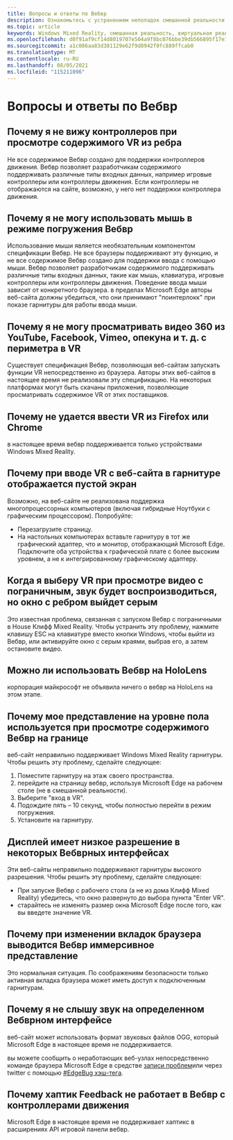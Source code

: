 ```yaml
---
title: Вопросы и ответы по Вебвр
description: Ознакомьтесь с устранением неполадок смешанной реальности для веб-приложений, которые выходят за рамки стандартной документации по поддержке пользователей.
ms.topic: article
keywords: Windows Mixed Reality, смешанная реальность, виртуальная реальность, VR, MR, устранение неполадок, ошибки, справка, поддержка, вебвр
ms.openlocfilehash: d0f91af9cf14d8019707e504a9f8bc076bbe39db566895f17e1e56d6b906336d
ms.sourcegitcommit: a1c086aa83d381129e62f9d8942f0fc889ffcab0
ms.translationtype: MT
ms.contentlocale: ru-RU
ms.lasthandoff: 08/05/2021
ms.locfileid: "115211096"
---
```

# <a name="webvr-faqs"></a>Вопросы и ответы по Вебвр

## <a name="why-cant-i-see-my-controllers-when-viewing-vr-content-from-edge"></a>Почему я не вижу контроллеров при просмотре содержимого VR из ребра

Не все содержимое Вебвр создано для поддержки контроллеров движения. Вебвр позволяет разработчикам содержимого поддерживать различные типы входных данных, например игровые контроллеры или контроллеры движения. Если контроллеры не отображаются на сайте, возможно, у него нет поддержки контроллера движения.

## <a name="why-cant-i-use-the-mouse-in-an-immersive-webvr-view"></a>Почему я не могу использовать мышь в режиме погружения Вебвр

Использование мыши является необязательным компонентом спецификации Вебвр. Не все браузеры поддерживают эту функцию, и не все содержимое Вебвр создано для поддержки ввода с помощью мыши. Вебвр позволяет разработчикам содержимого поддерживать различные типы входных данных, такие как мышь, клавиатура, игровые контроллеры или контроллеры движения. Поведение ввода мыши зависит от конкретного браузера. в пределах Microsoft Edge авторы веб-сайта должны убедиться, что они принимают "поинтерлокк" при показе гарнитуры для работы ввода мыши.

## <a name="why-cant-i-view-360-degree-videos-from-youtubefacebookvimeothe-guardian-etc-from-edge-in-vr"></a>Почему я не могу просматривать видео 360 из YouTube, Facebook, Vimeo, опекуна и т. д. с периметра в VR

Существует спецификация Вебвр, позволяющая веб-сайтам запускать функции VR непосредственно из браузера. Авторы этих веб-сайтов в настоящее время не реализовали эту спецификацию. На некоторых платформах могут быть скачаны приложения, позволяющие просматривать содержимое VR от этих поставщиков.

## <a name="why-cant-i-enter-vr-from-firefox-or-chrome"></a>Почему не удается ввести VR из Firefox или Chrome

в настоящее время вебвр поддерживается только устройствами Windows Mixed Reality.

## <a name="when-i-enter-vr-from-a-website-why-do-i-see-a-blank-screen-in-my-headset"></a>Почему при вводе VR с веб-сайта в гарнитуре отображается пустой экран

Возможно, на веб-сайте не реализована поддержка многопроцессорных компьютеров (включая гибридные Ноутбуки с графическим процессором). Попробуйте:

* Перезагрузите страницу.
* На настольных компьютерах вставьте гарнитуру в тот же графический адаптер, что и монитор, отображающий Microsoft Edge. Подключите оба устройства к графической плате с более высоким уровнем, а не к интегрированному графическому адаптеру.

## <a name="when-i-exit-vr-when-watching-a-video-from-edge-the-sound-continues-playing-but-the-edge-window-is-grayed-out"></a>Когда я выберу VR при просмотре видео с пограничным, звук будет воспроизводиться, но окно с ребром выйдет серым

Это известная проблема, связанная с запуском Вебвр с пограничными в House Клифф Mixed Reality. Чтобы устранить эту проблему, нажмите клавишу ESC на клавиатуре вместо кнопки Windows, чтобы выйти из Вебвр, или активируйте окно с серым краями, выбрав его, а затем остановите видео.

## <a name="can-i-use-webvr-on-the-hololens"></a>Можно ли использовать Вебвр на HoloLens

корпорация майкрософт не объявила ничего о вебвр на HoloLens на этом этапе.

## <a name="why-is-my-view-at-floor-level-when-viewing-webvr-content-from-edge"></a>Почему мое представление на уровне пола используется при просмотре содержимого Вебвр на границе

веб-сайт неправильно поддерживает Windows Mixed Reality гарнитуры. Чтобы решить эту проблему, сделайте следующее:

1. Поместите гарнитуру на этаж своего пространства.
2. перейдите на страницу вебвр, используя Microsoft Edge на рабочем столе (не в смешанной реальности).
3. Выберите "вход в VR".
4. Подождите пять – 10 секунд, чтобы полностью перейти в режим погружения.
5. Установите на гарнитуру.

## <a name="the-display-is-low-resolution-in-some-webvr-experiences"></a>Дисплей имеет низкое разрешение в некоторых Вебврных интерфейсах

Эти веб-сайты неправильно поддерживают гарнитуры высокого разрешения. Чтобы решить эту проблему, сделайте следующее:

* При запуске Вебвр с рабочего стола (а не из дома Клифф Mixed Reality) убедитесь, что окно развернуто до выбора пункта "Enter VR".
* старайтесь не изменять размер окна Microsoft Edge после того, как вы введете значение VR.

## <a name="why-does-the-webvr-immersive-view-exit-when-i-change-browser-tabs"></a>Почему при изменении вкладок браузера выводится Вебвр иммерсивное представление

Это нормальная ситуация. По соображениям безопасности только активная вкладка браузера может иметь доступ к подключенным гарнитурам.

## <a name="why-cant-i-hear-audio-on-a-particular-webvr-experience"></a>Почему я не слышу звук на определенном Вебврном интерфейсе

веб-сайт может использовать формат звуковых файлов OGG, который Microsoft Edge в настоящее время не поддерживается.

вы можете сообщить о неработающих веб-узлах непосредственно команде браузера Microsoft Edge в средстве [записи проблем](https://developer.microsoft.com/microsoft-edge/platform/issues/)или через twitter с помощью [#EdgeBug хэш-тега](https://blogs.windows.com/msedgedev/2016/08/11/edgebug-twitter/).

## <a name="why-does-haptic-feedback-not-work-in-webvr-with-motion-controllers"></a>Почему хаптик Feedback не работает в Вебвр с контроллерами движения

Microsoft Edge в настоящее время не поддерживает хаптикс в расширениях API игровой панели вебвр.